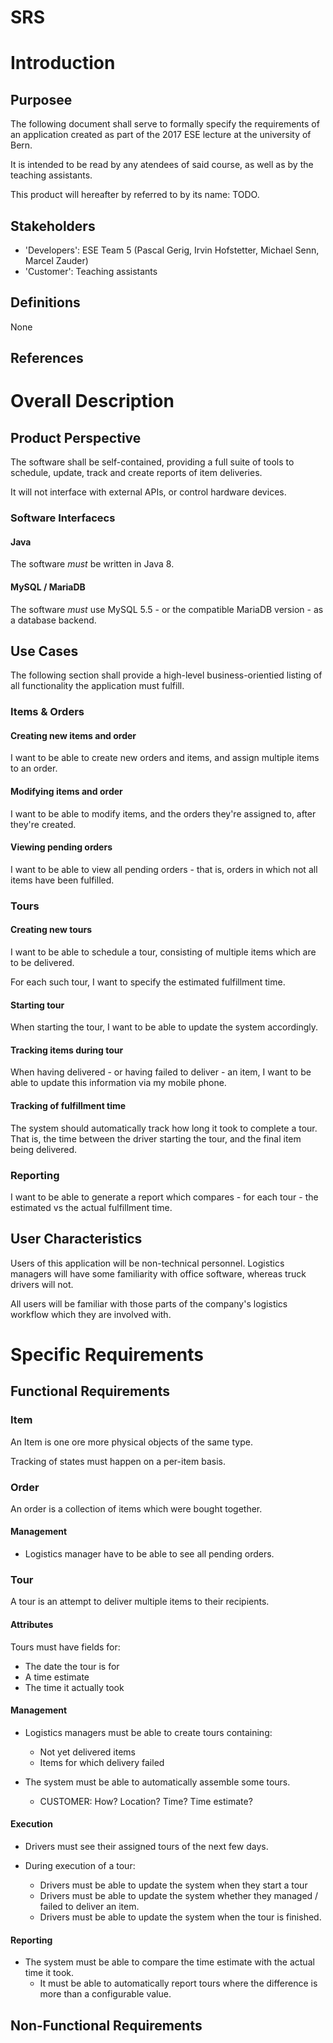 # SRS


# Introduction

## Purposee

The following document shall serve to formally specify the requirements of an
application created as part of the 2017 ESE lecture at the university of Bern.

It is intended to be read by any atendees of said course, as well as by the
teaching assistants.

This product will hereafter by referred to by its name: TODO.

## Stakeholders

- 'Developers': ESE Team 5 (Pascal Gerig, Irvin Hofstetter, Michael Senn, Marcel Zauder)
- 'Customer': Teaching assistants

## Definitions

None

## References


# Overall Description

## Product Perspective

The software shall be self-contained, providing a full suite of tools to
schedule, update, track and create reports of item deliveries.

It will not interface with external APIs, or control hardware devices.

### Software Interfacecs

#### Java

The software *must* be written in Java 8.

#### MySQL / MariaDB

The software *must* use MySQL 5.5 - or the compatible MariaDB version - as a
database backend.

## Use Cases

The following section shall provide a high-level business-orientied listing
of all functionality the application must fulfill.

### Items & Orders

#### Creating new items and order

I want to be able to create new orders and items, and assign multiple items to an order.

#### Modifying items and order

I want to be able to modify items, and the orders they're assigned to, after they're created.

#### Viewing pending orders

I want to be able to view all pending orders - that is, orders in which not all items have been fulfilled.

### Tours

#### Creating new tours

I want to be able to schedule a tour, consisting of multiple items which are to be delivered.

For each such tour, I want to specify the estimated fulfillment time.

#### Starting tour

When starting the tour, I want to be able to update the system accordingly.

#### Tracking items during tour

When having delivered - or having failed to deliver - an item, I want to be
able to update this information via my mobile phone.

#### Tracking of fulfillment time

The system should automatically track how long it took to complete a tour. That
is, the time between the driver starting the tour, and the final item being
delivered.

### Reporting

I want to be able to generate a report which compares - for each tour - the
estimated vs the actual fulfillment time.

## User Characteristics

Users of this application will be non-technical personnel. Logistics managers
will have some familiarity with office software, whereas truck drivers will
not.

All users will be familiar with those parts of the company's logistics workflow
which they are involved with.

# Specific Requirements

## Functional Requirements

### Item

An Item is one ore more physical objects of the same type.

Tracking of states must happen on a per-item basis.

### Order

An order is a collection of items which were bought together.

#### Management

- Logistics manager have to be able to see all pending orders.

### Tour

A tour is an attempt to deliver multiple items to their recipients.

#### Attributes

Tours must have fields for:
- The date the tour is for
- A time estimate
- The time it actually took

#### Management

- Logistics managers must be able to create tours containing:
  - Not yet delivered items
  - Items for which delivery failed

- The system must be able to automatically assemble some tours.
  - CUSTOMER: How? Location? Time? Time estimate?

#### Execution

- Drivers must see their assigned tours of the next few days.

- During execution of a tour:
  - Drivers must be able to update the system when they start a tour
  - Drivers must be able to update the system whether they managed / failed to deliver an item.
  - Drivers must be able to update the system when the tour is finished.

#### Reporting

- The system must be able to compare the time estimate with the actual time it took.
  - It must be able to automatically report tours where the difference is more than a configurable value.

## Non-Functional Requirements
